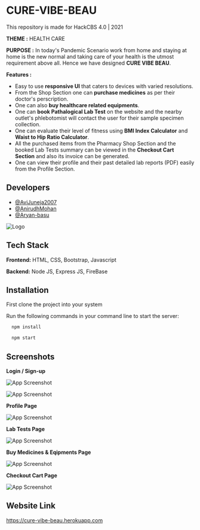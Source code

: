 
# CURE-VIBE-BEAU

This repository is made for HackCBS 4.0 | 2021

**THEME :** HEALTH CARE

**PURPOSE :** In today's Pandemic Scenario work from home and staying at home is the new normal and taking care of your health is the utmost requirement above all. Hence we have designed **CURE VIBE BEAU**.

**Features :** 
- Easy to use **responsive UI** that caters to devices with varied resolutions.
- From the Shop Section one can **purchase medicines** as per their doctor's perscription.
- One can also **buy healthcare related equipments**.
- One can **book Pathalogical Lab Test** on the website and the nearby outlet's phlebotomist will contact the user for their sample specimen collection.
- One can evaluate their level of fitness using **BMI Index Calculator** and **Waist to Hip Ratio Calculator**.
- All the purchased items from the Pharmacy Shop Section and the booked Lab Tests summary can be viewed in the **Checkout Cart Section** and also its invoice can be generated.
- One can view their profile and their past detailed lab reports (PDF) easily from the Profile Section.





## Developers

- [@AviJuneja2007](https://github.com/AviJuneja2007)
- [@AnirudhMohan](https://github.com/ANI8M)
- [@Aryan-basu](https://github.com/aryan-basu)






![Logo](https://i.postimg.cc/3xQ4T4x7/logo.jpg)


## Tech Stack

**Frontend:** HTML, CSS, Bootstrap, Javascript

**Backend:** Node JS, Express JS, FireBase


## Installation

First clone the project into your system

Run the following commands in your command line to start the server:

```bash
  npm install
```
```bash
  npm start
```

    
## Screenshots

**Login / Sign-up**

![App Screenshot](https://i.postimg.cc/L5B5DSrf/Screenshot-84.png)

![App Screenshot](https://i.postimg.cc/ZnT4TdMB/Screenshot-85.png)



**Profile Page**

![App Screenshot](https://i.postimg.cc/RV6bWFxN/Screenshot-88.png)



**Lab Tests Page**

![App Screenshot](https://i.postimg.cc/ZqKQKLbh/Screenshot-89.png)



**Buy Medicines & Eqipments Page**

![App Screenshot](https://i.postimg.cc/hGjCqPsD/Screenshot-91.png)



**Checkout Cart Page**

![App Screenshot](https://i.postimg.cc/cLJ7vknT/Screenshot-93.png)



## Website Link

https://cure-vibe-beau.herokuapp.com